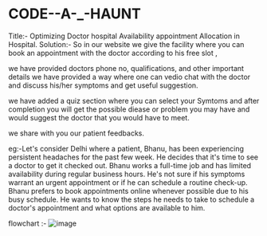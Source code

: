 # CODE--A-_-HAUNT
Title:- Optimizing Doctor hospital Availability appointment Allocation in Hospital.
Solution:- 
So in our website we give the facility where you can book an appointment with the doctor according to his free slot ,

we have provided doctors phone no, qualifications, and other important  details we have provided a way where one can vedio chat with the doctor and discuss his/her symptoms and get useful suggestion.

we have added a quiz section where you can select your Symtoms and  after completion you will get the possible diease or problem you may have and would suggest the doctor that you would have to meet.

we share with you our patient feedbacks.

eg:-Let's consider Delhi where a patient, Bhanu, has been experiencing persistent headaches for the past few week. He decides that it's time to see a doctor to get it checked out. Bhanu works a full-time job and has limited availability during regular business hours. He's not sure if his symptoms warrant an urgent appointment or if he can schedule a routine check-up. Bhanu prefers to book appointments online whenever possible due to his busy schedule. He wants to know the steps he needs to take to schedule a doctor's appointment and what options are available to him. 

flowchart :-
![image](https://github.com/Bhanu-partap-13/CODE--A-_-HAUNT/assets/148768482/f1bdd953-57d0-4b12-ba6c-37669f77191f)

